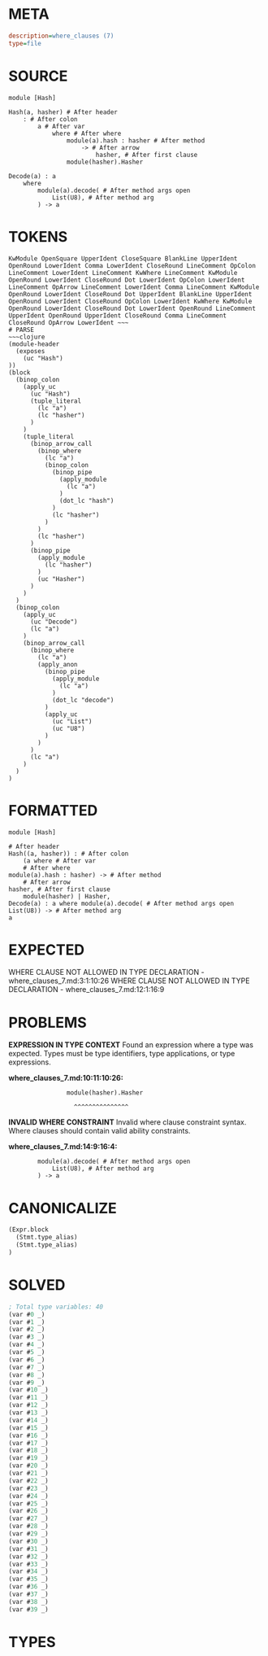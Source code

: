 # META
~~~ini
description=where_clauses (7)
type=file
~~~
# SOURCE
~~~roc
module [Hash]

Hash(a, hasher) # After header
	: # After colon
		a # After var
			where # After where
				module(a).hash : hasher # After method
					-> # After arrow
						hasher, # After first clause
				module(hasher).Hasher

Decode(a) : a
	where
		module(a).decode( # After method args open
			List(U8), # After method arg
		) -> a
~~~
# TOKENS
~~~text
KwModule OpenSquare UpperIdent CloseSquare BlankLine UpperIdent OpenRound LowerIdent Comma LowerIdent CloseRound LineComment OpColon LineComment LowerIdent LineComment KwWhere LineComment KwModule OpenRound LowerIdent CloseRound Dot LowerIdent OpColon LowerIdent LineComment OpArrow LineComment LowerIdent Comma LineComment KwModule OpenRound LowerIdent CloseRound Dot UpperIdent BlankLine UpperIdent OpenRound LowerIdent CloseRound OpColon LowerIdent KwWhere KwModule OpenRound LowerIdent CloseRound Dot LowerIdent OpenRound LineComment UpperIdent OpenRound UpperIdent CloseRound Comma LineComment CloseRound OpArrow LowerIdent ~~~
# PARSE
~~~clojure
(module-header
  (exposes
    (uc "Hash")
))
(block
  (binop_colon
    (apply_uc
      (uc "Hash")
      (tuple_literal
        (lc "a")
        (lc "hasher")
      )
    )
    (tuple_literal
      (binop_arrow_call
        (binop_where
          (lc "a")
          (binop_colon
            (binop_pipe
              (apply_module
                (lc "a")
              )
              (dot_lc "hash")
            )
            (lc "hasher")
          )
        )
        (lc "hasher")
      )
      (binop_pipe
        (apply_module
          (lc "hasher")
        )
        (uc "Hasher")
      )
    )
  )
  (binop_colon
    (apply_uc
      (uc "Decode")
      (lc "a")
    )
    (binop_arrow_call
      (binop_where
        (lc "a")
        (apply_anon
          (binop_pipe
            (apply_module
              (lc "a")
            )
            (dot_lc "decode")
          )
          (apply_uc
            (uc "List")
            (uc "U8")
          )
        )
      )
      (lc "a")
    )
  )
)
~~~
# FORMATTED
~~~roc
module [Hash]

# After header
Hash((a, hasher)) : # After colon
	(a where # After var
	# After where
module(a).hash : hasher) -> # After method
	# After arrow
hasher, # After first clause
	module(hasher) | Hasher,
Decode(a) : a where module(a).decode( # After method args open
List(U8)) -> # After method arg
a
~~~
# EXPECTED
WHERE CLAUSE NOT ALLOWED IN TYPE DECLARATION - where_clauses_7.md:3:1:10:26
WHERE CLAUSE NOT ALLOWED IN TYPE DECLARATION - where_clauses_7.md:12:1:16:9
# PROBLEMS
**EXPRESSION IN TYPE CONTEXT**
Found an expression where a type was expected.
Types must be type identifiers, type applications, or type expressions.

**where_clauses_7.md:10:11:10:26:**
```roc
				module(hasher).Hasher
```
				      ^^^^^^^^^^^^^^^


**INVALID WHERE CONSTRAINT**
Invalid where clause constraint syntax.
Where clauses should contain valid ability constraints.

**where_clauses_7.md:14:9:16:4:**
```roc
		module(a).decode( # After method args open
			List(U8), # After method arg
		) -> a
```


# CANONICALIZE
~~~clojure
(Expr.block
  (Stmt.type_alias)
  (Stmt.type_alias)
)
~~~
# SOLVED
~~~clojure
; Total type variables: 40
(var #0 _)
(var #1 _)
(var #2 _)
(var #3 _)
(var #4 _)
(var #5 _)
(var #6 _)
(var #7 _)
(var #8 _)
(var #9 _)
(var #10 _)
(var #11 _)
(var #12 _)
(var #13 _)
(var #14 _)
(var #15 _)
(var #16 _)
(var #17 _)
(var #18 _)
(var #19 _)
(var #20 _)
(var #21 _)
(var #22 _)
(var #23 _)
(var #24 _)
(var #25 _)
(var #26 _)
(var #27 _)
(var #28 _)
(var #29 _)
(var #30 _)
(var #31 _)
(var #32 _)
(var #33 _)
(var #34 _)
(var #35 _)
(var #36 _)
(var #37 _)
(var #38 _)
(var #39 _)
~~~
# TYPES
~~~roc
~~~
